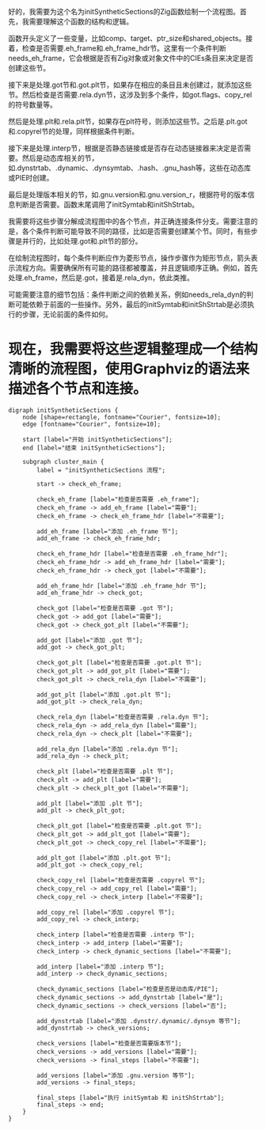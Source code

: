 好的，我需要为这个名为initSyntheticSections的Zig函数绘制一个流程图。首先，我需要理解这个函数的结构和逻辑。

函数开头定义了一些变量，比如comp、target、ptr_size和shared_objects。接着，检查是否需要.eh_frame和.eh_frame_hdr节。这里有一个条件判断needs_eh_frame，它会根据是否有Zig对象或对象文件中的CIEs条目来决定是否创建这些节。

接下来是处理.got节和.got.plt节，如果存在相应的条目且未创建过，就添加这些节。然后检查是否需要.rela.dyn节，这涉及到多个条件，如got.flags、copy_rel的符号数量等。

然后是处理.plt和.rela.plt节，如果存在plt符号，则添加这些节。之后是.plt.got和.copyrel节的处理，同样根据条件判断。

接下来是处理.interp节，根据是否静态链接或是否存在动态链接器来决定是否需要。然后是动态库相关的节，如.dynstrtab、.dynamic、.dynsymtab、.hash、.gnu_hash等，这些在动态库或PIE时创建。

最后是处理版本相关的节，如.gnu.version和.gnu.version_r，根据符号的版本信息判断是否需要。函数末尾调用了initSymtab和initShStrtab。

我需要将这些步骤分解成流程图中的各个节点，并正确连接条件分支。需要注意的是，各个条件判断可能导致不同的路径，比如是否需要创建某个节。同时，有些步骤是并行的，比如处理.got和.plt节的部分。

在绘制流程图时，每个条件判断应作为菱形节点，操作步骤作为矩形节点，箭头表示流程方向。需要确保所有可能的路径都被覆盖，并且逻辑顺序正确。例如，首先处理.eh_frame，然后是.got，接着是.rela_dyn，依此类推。

可能需要注意的细节包括：条件判断之间的依赖关系，例如needs_rela_dyn的判断可能依赖于前面的一些操作。另外，最后的initSymtab和initShStrtab是必须执行的步骤，无论前面的条件如何。

现在，我需要将这些逻辑整理成一个结构清晰的流程图，使用Graphviz的语法来描述各个节点和连接。
================================================
```graphviz
digraph initSyntheticSections {
    node [shape=rectangle, fontname="Courier", fontsize=10];
    edge [fontname="Courier", fontsize=10];

    start [label="开始 initSyntheticSections"];
    end [label="结束 initSyntheticSections"];

    subgraph cluster_main {
        label = "initSyntheticSections 流程";

        start -> check_eh_frame;
        
        check_eh_frame [label="检查是否需要 .eh_frame"];
        check_eh_frame -> add_eh_frame [label="需要"];
        check_eh_frame -> check_eh_frame_hdr [label="不需要"];
        
        add_eh_frame [label="添加 .eh_frame 节"];
        add_eh_frame -> check_eh_frame_hdr;
        
        check_eh_frame_hdr [label="检查是否需要 .eh_frame_hdr"];
        check_eh_frame_hdr -> add_eh_frame_hdr [label="需要"];
        check_eh_frame_hdr -> check_got [label="不需要"];
        
        add_eh_frame_hdr [label="添加 .eh_frame_hdr 节"];
        add_eh_frame_hdr -> check_got;

        check_got [label="检查是否需要 .got 节"];
        check_got -> add_got [label="需要"];
        check_got -> check_got_plt [label="不需要"];
        
        add_got [label="添加 .got 节"];
        add_got -> check_got_plt;

        check_got_plt [label="检查是否需要 .got.plt 节"];
        check_got_plt -> add_got_plt [label="需要"];
        check_got_plt -> check_rela_dyn [label="不需要"];
        
        add_got_plt [label="添加 .got.plt 节"];
        add_got_plt -> check_rela_dyn;

        check_rela_dyn [label="检查是否需要 .rela.dyn 节"];
        check_rela_dyn -> add_rela_dyn [label="需要"];
        check_rela_dyn -> check_plt [label="不需要"];
        
        add_rela_dyn [label="添加 .rela.dyn 节"];
        add_rela_dyn -> check_plt;

        check_plt [label="检查是否需要 .plt 节"];
        check_plt -> add_plt [label="需要"];
        check_plt -> check_plt_got [label="不需要"];
        
        add_plt [label="添加 .plt 节"];
        add_plt -> check_plt_got;

        check_plt_got [label="检查是否需要 .plt.got 节"];
        check_plt_got -> add_plt_got [label="需要"];
        check_plt_got -> check_copy_rel [label="不需要"];
        
        add_plt_got [label="添加 .plt.got 节"];
        add_plt_got -> check_copy_rel;

        check_copy_rel [label="检查是否需要 .copyrel 节"];
        check_copy_rel -> add_copy_rel [label="需要"];
        check_copy_rel -> check_interp [label="不需要"];
        
        add_copy_rel [label="添加 .copyrel 节"];
        add_copy_rel -> check_interp;

        check_interp [label="检查是否需要 .interp 节"];
        check_interp -> add_interp [label="需要"];
        check_interp -> check_dynamic_sections [label="不需要"];
        
        add_interp [label="添加 .interp 节"];
        add_interp -> check_dynamic_sections;

        check_dynamic_sections [label="检查是否是动态库/PIE"];
        check_dynamic_sections -> add_dynstrtab [label="是"];
        check_dynamic_sections -> check_versions [label="否"];
        
        add_dynstrtab [label="添加 .dynstr/.dynamic/.dynsym 等节"];
        add_dynstrtab -> check_versions;

        check_versions [label="检查是否需要版本节"];
        check_versions -> add_versions [label="需要"];
        check_versions -> final_steps [label="不需要"];
        
        add_versions [label="添加 .gnu.version 等节"];
        add_versions -> final_steps;

        final_steps [label="执行 initSymtab 和 initShStrtab"];
        final_steps -> end;
    }
}
```